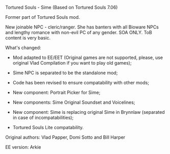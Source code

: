 Tortured Souls - Sime
(Based on Tortured Souls 7.06)

Former part of Tortured Souls mod.

New joinable NPC - cleric/ranger. She has banters with all Bioware NPCs and lengthy romance with non-evil PC of any gender. SOA ONLY. ToB content is very basic.

What's changed:
- Mod adapted to EE/EET (Original games are not supported, please, use original Vlad Compilation if you want to play old games);

- Sime NPC is separated to be the standalone mod;

- Code has been revised to ensure compatability with other mods;

- New component: Portrait Picker for Sime;

- New components: Sime Original Soundset and Voicelines;

- New component: Sime is replacing original Sime in Brynnlaw (separated in case of incompatabilities);

- Tortured Souls Lite compatability.

Original authors: Vlad Papper, Domi Sotto and Bill Harper

EE version: Arkie
